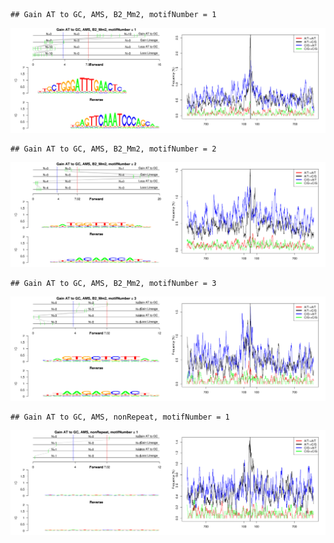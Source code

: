 

```
## Gain AT to GC, AMS, B2_Mm2, motifNumber = 1
```

![plot of chunk motifPValues](figure/motifPValues-1.png) 

```
## Gain AT to GC, AMS, B2_Mm2, motifNumber = 2
```

![plot of chunk motifPValues](figure/motifPValues-2.png) 

```
## Gain AT to GC, AMS, B2_Mm2, motifNumber = 3
```

![plot of chunk motifPValues](figure/motifPValues-3.png) 

```
## Gain AT to GC, AMS, nonRepeat, motifNumber = 1
```

![plot of chunk motifPValues](figure/motifPValues-4.png) 
  
